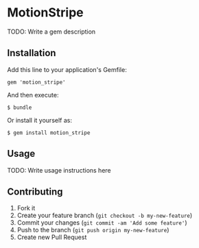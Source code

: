# MotionStripe

TODO: Write a gem description

## Installation

Add this line to your application's Gemfile:

    gem 'motion_stripe'

And then execute:

    $ bundle

Or install it yourself as:

    $ gem install motion_stripe

## Usage

TODO: Write usage instructions here

## Contributing

1. Fork it
2. Create your feature branch (`git checkout -b my-new-feature`)
3. Commit your changes (`git commit -am 'Add some feature'`)
4. Push to the branch (`git push origin my-new-feature`)
5. Create new Pull Request
